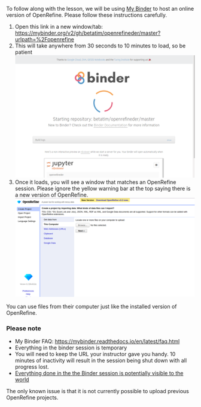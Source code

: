 

To follow along with the lesson, we will be using [My
Binder](https://mybinder.org) to host an online version of OpenRefine. Please
follow these instructions carefully.


1. Open this link in a new window/tab: <https://mybinder.org/v2/gh/betatim/openrefineder/master?urlpath=%2Fopenrefine>
2. This will take anywhere from 30 seconds to 10 minutes to load, so be patient
   ![open refine loading](img/openrefine-start.png)
3. Once it loads, you will see a window that matches an OpenRefine session.
   Please ignore the yellow warning bar at the top saying there is a new
   version of OpenRefine.
   ![Open Refine Home](img/open-refine-home.png)


You can use files from their computer just like the installed version of
OpenRefine. 


### Please note

 - My Binder FAQ: <https://mybinder.readthedocs.io/en/latest/faq.html>
 - Everything in the binder session is temporary
 - You will need to keep the URL your instructor gave you handy. 10 minutes of
   inactivity will result in the session being shut down with all progress lost. 
 - [Everything done in the the Binder session is potentially visible to the world](https://mybinder.readthedocs.io/en/latest/faq.html#can-i-push-data-from-my-binder-session-back-to-my-repository)

The only known issue is that it is not currently possible to upload previous
OpenRefine projects. 

